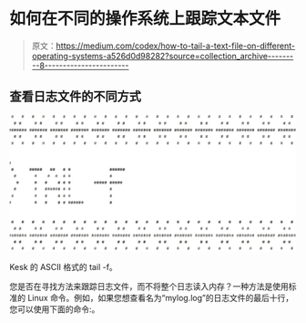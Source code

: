 # 如何在不同的操作系统上跟踪文本文件

> 原文：<https://medium.com/codex/how-to-tail-a-text-file-on-different-operating-systems-a526d0d98282?source=collection_archive---------8----------------------->

## 查看日志文件的不同方式

![](img/16102b1f70b5693891d06c5fa7f5d845.png)

Kesk 的 ASCII 格式的 tail -f。

您是否在寻找方法来跟踪日志文件，而不将整个日志读入内存？一种方法是使用标准的 Linux <tail>命令。例如，如果您想查看名为“mylog.log”的日志文件的最后十行，您可以使用下面的命令:<tail mylog.log="">。</tail></tail>